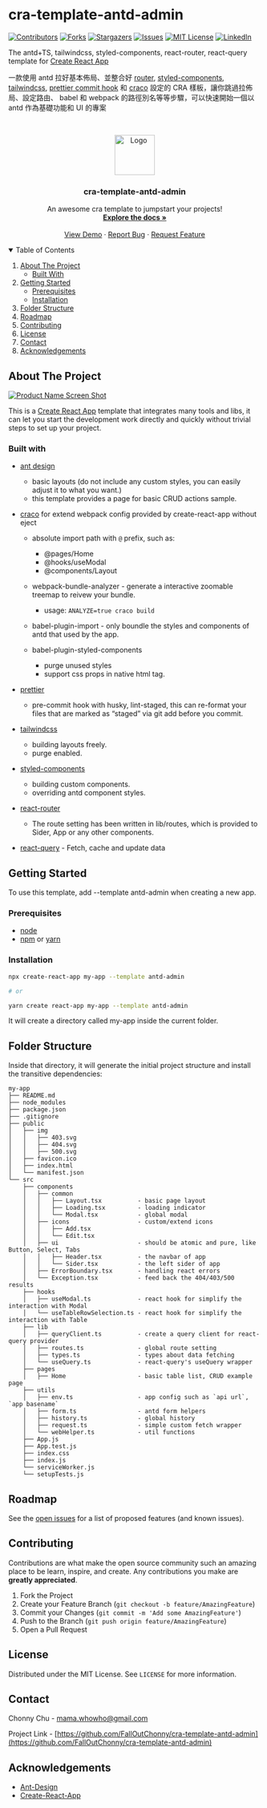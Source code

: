 # cra-template-antd-admin

<!-- PROJECT SHIELDS -->
<!--
*** I'm using markdown "reference style" links for readability.
*** Reference links are enclosed in brackets [ ] instead of parentheses ( ).
*** See the bottom of this document for the declaration of the reference variables
*** for contributors-url, forks-url, etc. This is an optional, concise syntax you may use.
*** https://www.markdownguide.org/basic-syntax/#reference-style-links
-->

[![Contributors][contributors-shield]][contributors-url]
[![Forks][forks-shield]][forks-url]
[![Stargazers][stars-shield]][stars-url]
[![Issues][issues-shield]][issues-url]
[![MIT License][license-shield]][license-url]
[![LinkedIn][linkedin-shield]][linkedin-url]

The antd+TS, tailwindcss, styled-components, react-router, react-query template for [Create React App](https://create-react-app.dev/)

一款使用 antd 拉好基本佈局、並整合好 [router](https://reactrouter.com/), [styled-components](https://styled-components.com/), [tailwindcss](https://tailwindcss.com/), [prettier commit hook](https://prettier.io/docs/en/precommit.html) 和 [craco](https://github.com/gsoft-inc/craco) 設定的 CRA 樣板，讓你跳過拉佈局、設定路由、 babel 和 webpack 的路徑別名等等步驟，可以快速開始一個以 antd 作為基礎功能和 UI 的專案

<!-- PROJECT LOGO -->
<br />
<p align="center">
  <a href="https://github.com/FalloutChonny/cra-template-antd-admin">
    <img src="images/logo.png" alt="Logo" width="80" height="80">
  </a>

  <h3 align="center">cra-template-antd-admin</h3>

  <p align="center">
    An awesome cra template to jumpstart your projects!
    <br />
    <a href="https://github.com/FalloutChonny/cra-template-antd-admin"><strong>Explore the docs »</strong></a>
    <br />
    <br />
    <a href="https://github.com/othneildrew/Best-README-Template">View Demo</a>
    ·
    <a href="https://github.com/FalloutChonny/cra-template-antd-admin/issues">Report Bug</a>
    ·
    <a href="https://github.com/FalloutChonny/cra-template-antd-admin/issues">Request Feature</a>
  </p>
</p>

<!-- TABLE OF CONTENTS -->
<details open="open">
  <summary>Table of Contents</summary>
  <ol>
    <li>
      <a href="#about-the-project">About The Project</a>
      <ul>
        <li><a href="#built-with">Built With</a></li>
      </ul>
    </li>
    <li>
      <a href="#getting-started">Getting Started</a>
      <ul>
        <li><a href="#prerequisites">Prerequisites</a></li>
        <li><a href="#installation">Installation</a></li>
      </ul>
    </li>
    <li>
	<a href="#folder-structure">Folder Structure</a>
    </li>
    <li><a href="#roadmap">Roadmap</a></li>
    <li><a href="#contributing">Contributing</a></li>
    <li><a href="#license">License</a></li>
    <li><a href="#contact">Contact</a></li>
    <li><a href="#acknowledgements">Acknowledgements</a></li>
  </ol>
</details>
 
<!-- ABOUT THE PROJECT -->

## About The Project

[![Product Name Screen Shot][product-screenshot]](https://github.com/FallOutChonny/cra-template-antd-admin)

This is a [Create React App](https://create-react-app.dev/) template that integrates many tools and libs, it can let you start the development work directly and quickly without trivial steps to set up your project.

<!-- BUILT WITH -->

### Built with

- [ant design](https://github.com/ant-design/ant-design)

  - basic layouts (do not include any custom styles, you can easily adjust it to what you want.)
  - this template provides a page for basic CRUD actions sample.


- [craco](https://github.com/gsoft-inc/craco) for extend webpack config provided by create-react-app without eject

  - absolute import path with `@` prefix, such as:

    - @pages/Home
    - @hooks/useModal
    - @components/Layout

  - webpack-bundle-analyzer - generate a interactive zoomable treemap to reivew your bundle.

    - usage: `ANALYZE=true craco build`

  - babel-plugin-import - only boundle the styles and components of antd that used by the app.

  - babel-plugin-styled-components
    - purge unused styles
    - support css props in native html tag.

- [prettier](https://prettier.io/docs/en/precommit.html)

  - pre-commit hook with husky, lint-staged, this can re-format your files that are marked as “staged” via git add before you commit.

- [tailwindcss](https://tailwindcss.com/)

  - building layouts freely.
  - purge enabled.

- [styled-components](https://styled-components.com/)

  - building custom components.
  - overriding antd component styles.

- [react-router](https://reactrouter.com/)

  - The route setting has been written in lib/routes, which is provided to Sider, App or any other components.

- [react-query](https://react-query.tanstack.com/) - Fetch, cache and update data

<!-- GETTING STARTED -->

## Getting Started

To use this template, add --template antd-admin when creating a new app.

### Prerequisites

- [node](https://nodejs.org/en/)
- [npm](https://www.npmjs.com/) or [yarn](https://yarnpkg.com/)

### Installation

```sh
npx create-react-app my-app --template antd-admin

# or

yarn create react-app my-app --template antd-admin
```

It will create a directory called my-app inside the current folder.

<!-- FOLDER STRUCTURE -->

## Folder Structure

Inside that directory, it will generate the initial project structure and install the transitive dependencies:

```
my-app
├── README.md
├── node_modules
├── package.json
├── .gitignore
├── public
│   ├── img
│   │   ├── 403.svg
│   │   ├── 404.svg
│   │   ├── 500.svg
│   ├── favicon.ico
│   ├── index.html
│   └── manifest.json
└── src
    ├── components
    │   ├── common
    │   │   ├── Layout.tsx			- basic page layout
    │   │   ├── Loading.tsx			- loading indicator
    │   │   └── Modal.tsx			- global modal
    │   ├── icons			    	- custom/extend icons
    │   │   ├── Add.tsx
    │   │   └── Edit.tsx
    │   ├── ui                      - should be atomic and pure, like Button, Select, Tabs
    │   │   ├── Header.tsx			- the navbar of app
    │   │   └── Sider.tsx			- the left sider of app
    │   ├── ErrorBoundary.tsx 		- handling react errors
    │   └── Exception.tsx    		- feed back the 404/403/500 results
    ├── hooks
    │   ├── useModal.ts				- react hook for simplify the interaction with Modal
    │   └── useTableRowSelection.ts - react hook for simplify the interaction with Table
    ├── lib
    │   ├── queryClient.ts			- create a query client for react-query provider
    │   ├── routes.ts				- global route setting
    │   ├── types.ts				- types about data fetching
    │   └── useQuery.ts				- react-query's useQuery wrapper
    ├── pages
    │   ├── Home					- basic table list, CRUD example page
    ├── utils
    │   ├── env.ts					- app config such as `api url`, `app basename`
    │   ├── form.ts					- antd form helpers
    │   ├── history.ts				- global history
    │   ├── request.ts				- simple custom fetch wrapper
    │   └── webHelper.ts			- util functions
    ├── App.js
    ├── App.test.js
    ├── index.css
    ├── index.js
    └── serviceWorker.js
    └── setupTests.js

```

<!-- ROADMAP -->

## Roadmap

See the [open issues](https://github.com/FallOutChonny/cra-template-antd-admin/issues) for a list of proposed features (and known issues).

<!-- CONTRIBUTING -->

## Contributing

Contributions are what make the open source community such an amazing place to be learn, inspire, and create. Any contributions you make are **greatly appreciated**.

1. Fork the Project
2. Create your Feature Branch (`git checkout -b feature/AmazingFeature`)
3. Commit your Changes (`git commit -m 'Add some AmazingFeature'`)
4. Push to the Branch (`git push origin feature/AmazingFeature`)
5. Open a Pull Request

<!-- LICENSE -->

## License

Distributed under the MIT License. See `LICENSE` for more information.

<!-- CONTACT -->

## Contact

Chonny Chu - mama.whowho@gmail.com

Project Link - [https://github.com/FallOutChonny/cra-template-antd-admin](https://github.com/FallOutChonny/cra-template-antd-admin)

<!-- ACKNOWLEDGEMENTS -->

## Acknowledgements

- [Ant-Design](https://img.shields.io/github/contributors/othneildrew/Best-README-Template.svg?style=for-the-badge)
- [Create-React-App](https://github.com/othneildrew/Best-README-Template/graphs/contributors)

<!-- MARKDOWN LINKS & IMAGES -->
<!-- https://www.markdownguide.org/basic-syntax/#reference-style-links -->

[contributors-shield]: https://img.shields.io/github/contributors/FallOutChonny/repo.svg?style=for-the-badge
[contributors-url]: https://github.com/FallOutChonny/cra-template-antd-admin/graphs/contributors
[forks-shield]: https://img.shields.io/github/forks/FallOutChonny/repo.svg?style=for-the-badge
[forks-url]: https://github.com/FallOutChonny/cra-template-antd-admin/network/members
[stars-shield]: https://img.shields.io/github/stars/falloutchonny/repo.svg?style=for-the-badge
[stars-url]: https://github.com/FallOutChonny/cra-template-antd-admin/stargazers
[issues-shield]: https://img.shields.io/github/issues/falloutchonny/repo.svg?style=for-the-badge
[issues-url]: https://github.com/FallOutChonny/cra-template-antd-admin/issues
[license-shield]: https://img.shields.io/github/license/falloutchonny/repo.svg?style=for-the-badge
[license-url]: https://github.com/FallOutChonny/cra-template-antd-admin/blob/master/LICENSE.txt
[linkedin-shield]: https://img.shields.io/badge/-LinkedIn-black.svg?style=for-the-badge&logo=linkedin&colorB=555
[linkedin-url]: https://linkedin.com/in/FallOutChonny
[product-screenshot]: screenshots/screenshots1.png
